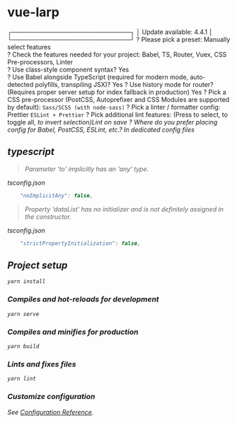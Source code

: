 # vue-larp

┌───────────────────────────┐
│  Update available: 4.4.1  │
└───────────────────────────┘
? Please pick a preset: Manually select features  
? Check the features needed for your project: Babel, TS, Router, Vuex, CSS Pre-processors, Linter  
? Use class-style component syntax? Yes  
? Use Babel alongside TypeScript (required for modern mode, auto-detected polyfills, transpiling JSX)? Yes
? Use history mode for router? (Requires proper server setup for index fallback in production) Yes
? Pick a CSS pre-processor (PostCSS, Autoprefixer and CSS Modules are supported by default): `Sass/SCSS (with node-sass)`
? Pick a linter / formatter config: Prettier `ESLint + Prettier`
? Pick additional lint features: (Press <space> to select, <a> to toggle all, <i> to invert selection)Lint on save
? Where do you prefer placing config for Babel, PostCSS, ESLint, etc.? In dedicated config files

##  typescript

>  Parameter 'to' implicitly has an 'any' type.

tsconfig.json

```js
    "noImplicitAny": false,
```

> Property 'dataList' has no initializer and is not definitely assigned in the constructor.

tsconfig.json

```js
    "strictPropertyInitialization": false,
```

## Project setup
```
yarn install
```

### Compiles and hot-reloads for development
```
yarn serve
```

### Compiles and minifies for production
```
yarn build
```

### Lints and fixes files
```
yarn lint
```

### Customize configuration
See [Configuration Reference](https://cli.vuejs.org/config/).

